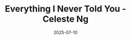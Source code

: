 ---
title:  "Everything I Never Told You - Celeste Ng"
tags: ["books"]
showTags: true
date: 2025-07-10
---